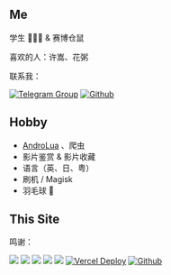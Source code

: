 ## Me
学生 👨🏻‍🎓 & 赛博仓鼠

喜欢的人：许嵩、花粥

联系我：
<p align="left">
    <a href="https://t.me/+dfZkuhYNe-VkODU1">
        <img src="https://img.shields.io/badge/Join-Telegram Group-2a8cbd.svg?logoColor=2a8cbd&logo=telegram"
            alt="Telegram Group"></a>
    <a href="https://github.com/lioisme">
        <img src="https://img.shields.io/badge/GitHub-Profile-blue?logo=github"
            alt="Github"></a>
</p>



## Hobby

* [AndroLua](http://androlua.cn) 、爬虫
* 影片鉴赏 & 影片收藏
* 语言（英、日、粤）
* 刷机 / Magisk
* 羽毛球 🏸



## This Site

鸣谢：
<p align="left">
    <a href="https://hexo.com" alt="Hexo">
        <img src="https://img.shields.io/badge/hexo-7.3.0-0e83cd.svg?logoColor=0e83cd&logo=hexo" /></a>
    <a href="https://redefine-docs.ohevan.com" alt="Theme">
        <img src="https://img.shields.io/badge/Theme-Redefine-a31f34.svg" /></a>
    <a href="https://nodejs.org" alt="Node.js">
    <a href="https://giscus.app" alt="giscus">
        <img src="https://img.shields.io/badge/Comments-Powered by Giscus-5dadec.svg" /></a>
    <a href="https://nodejs.org" alt="Node.js">
        <img src="https://img.shields.io/badge/Node.js-22.14.0-55A544.svg?logo=node.js&logoColor=55A544" /></a>
    <a href="https://cloudflare.com" alt="Cloudflare">
        <img src="https://img.shields.io/badge/Cloudflare-Status-f6821f.svg?logoColor=f6821f&logo=cloudflare" /></a>
    <a href="https://vercel.com">
        <img src="https://deploy-badge.liois.us.kg/vercel/liois"
            alt="Vercel Deploy"></a>
    <a href="https://github.com">
        <img src="https://img.shields.io/badge/GitHub-Hosted-0e83cd.svg?logoColor=ffffff&logo=github"
            alt="Github"></a>
</p>